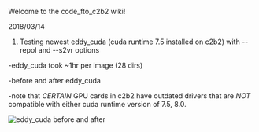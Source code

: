 Welcome to the code_fto_c2b2 wiki!

2018/03/14

1. Testing newest eddy_cuda (cuda runtime 7.5 installed on c2b2) with --repol and --s2vr options

-eddy_cuda took ~1hr per image (28 dirs)

-before and after eddy_cuda

-note that *CERTAIN* GPU cards in c2b2 have outdated drivers that are *NOT* compatible with either cuda runtime version of 7.5, 8.0. 

![eddy_cuda before and after](https://github.com/jcha9928/code_fto_c2b2/blob/master/img/eddy_cuda.jpg)
